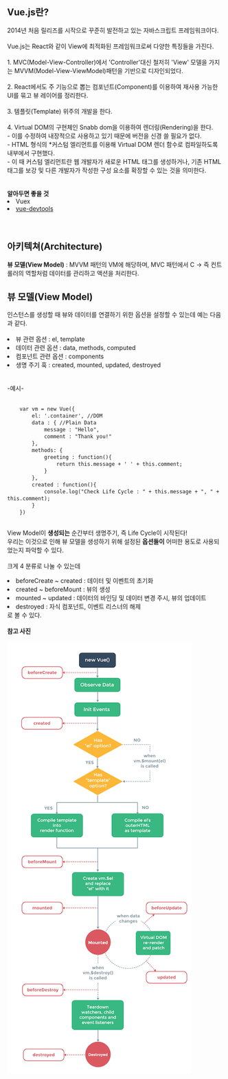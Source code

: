 <h2>Vue.js란?</h2>
2014년 처음 릴리즈를 시작으로 꾸준히 발전하고 있는 자바스크립트 프레임워크이다.
<br><br>
Vue.js는 React와 같이 View에 최적화된 프레임워크로써 다양한 특징들을 가진다.
<br><br>
1. MVC(Model-View-Controller)에서 'Controller'대신 철저히 'View' 모델을 가지는 MVVM(Model-View-ViewModel)패턴을 기반으로 디자인되었다.
<br><br>
2. React에서도 주 기능으로 뽑는 컴포넌트(Component)를 이용하여 재사용 가능한 UI를 묶고 뷰 레이어를 정리한다.
<br><br>
3. 템플릿(Template) 위주의 개발을 한다.
<br><br>
4. Virtual DOM의 구현체인 Snabb dom을 이용하여 렌더링(Rendering)을 한다.
<br>
- 이를 수정하여 내장적으로 사용하고 있기 때문에 버전을 신경 쓸 필요가 없다.
<br>
- HTML 형식의 *커스텀 엘리먼트를 이용해 Virtual DOM 렌더 함수로 컴파일하도록 내부에서 구현했다.
<br>
- 이 때 커스텀 엘리먼트란 웹 개발자가 새로운 HTML 태그를 생성하거나, 기존 HTML 태그를 보강 및 다른 개발자가 작성한 구성 요소를 확장할 수 있는 것을 의미한다.
<br><br><br>
<strong>알아두면 좋을 것</strong>
<li>Vuex</li>
<li><a href = "https://github.com/vuejs/vue-devtools" target = "_blank">vue-devtools</a></li>
<br><br>

<h2>아키텍쳐(Architecture)</h2>
<strong>뷰 모델(View Model)</strong> : MVVM 패턴의 VM에 해당하며, MVC 패턴에서 C -> 즉 컨트롤러의 역할처럼 데이터를 관리하고 액션을 처리한다.

<h2>뷰 모델(View Model)</h2>
인스턴스를 생성할 때 뷰와 데이터를 연결하기 위한 옵션을 설정할 수 있는데 예는 다음과 같다.<br><br>
<li>뷰 관련 옵션 : el, template</li>
<li>데이터 관련 옵션 : data, methods, computed</li>
<li>컴포넌트 관련 옵션 : components</li>
<li>생명 주기 훅 : created, mounted, updated, destroyed</li><br><br>
-예시-<br>
<pre>
<code>
    var vm = new Vue({
        el: '.container', //DOM
        data : { //Plain Data
            message : "Hello",
            comment : "Thank you!"
        },
        methods: {
            greeting : function(){
                return this.message + ' ' + this.comment;
            }
        },
        created : function(){
            console.log("Check Life Cycle : " + this.message + ", " + this.comment);
        }
    })
</code>
</pre>

View Model이 <strong>생성되는</strong> 순간부터 생명주기, 즉 Life Cycle이 시작된다!<br>
우리는 이것으로 인해 뷰 모델을 생성하기 위해 설정된 <b>옵션들이</b> 어떠한 용도로 사용되었는지 파악할 수 있다.<br><br>
크게 4 분류로 나눌 수 있는데
<li>beforeCreate ~ created : 데이터 및 이벤트의 초기화</li>
<li>created ~ beforeMount : 뷰의 생성</li>
<li>mounted ~ updated : 데이터의 바인딩 및 데이터 변경 주시, 뷰의 업데이트</li>
<li>destroyed : 자식 컴포넌트, 이벤트 리스너의 해제</li>
로 볼 수 있다.
<br><br>
<b>참고 사진</b><br><br>
<img src = "imgs/vue life cycle.png">

